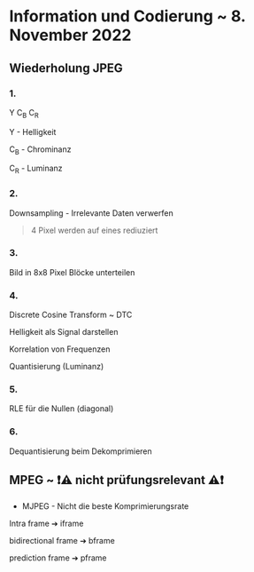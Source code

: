 # Information und Codierung ~ 8. November 2022

## Wiederholung JPEG

### 1.
Y C<sub>B</sub> C<sub>R</sub>

Y - Helligkeit

C<sub>B</sub> - Chrominanz

C<sub>R</sub> - Luminanz

### 2.
Downsampling - Irrelevante Daten verwerfen

> 4 Pixel werden auf eines rediuziert

### 3.
Bild in 8x8 Pixel Blöcke unterteilen

### 4.
Discrete Cosine Transform ~ DTC

Helligkeit als Signal darstellen

Korrelation von Frequenzen

Quantisierung (Luminanz)

### 5.
RLE für die Nullen (diagonal)

### 6.
Dequantisierung beim Dekomprimieren


## MPEG ~ :exclamation::warning: nicht prüfungsrelevant :warning::exclamation:

- MJPEG - Nicht die beste Komprimierungsrate

Intra frame ➔ iframe

bidirectional frame ➔ bframe

prediction frame ➔ pframe

